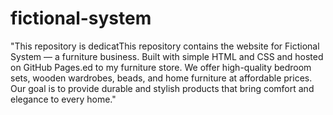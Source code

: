 # fictional-system
"This repository is dedicatThis repository contains the website for Fictional System — a furniture business. Built with simple HTML and CSS and hosted on GitHub Pages.ed to my furniture store. We offer high-quality bedroom sets, wooden wardrobes, beads, and home furniture at affordable prices. Our goal is to provide durable and stylish products that bring comfort and elegance to every home."
